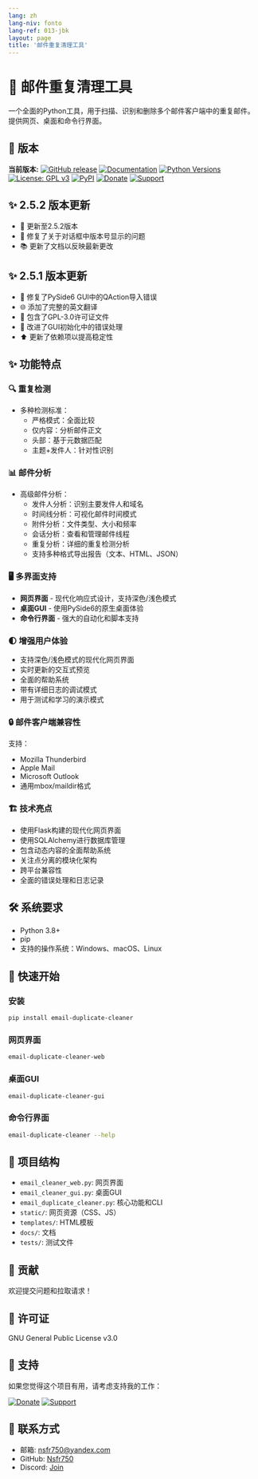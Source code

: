 ```yaml
---
lang: zh
lang-niv: fonto
lang-ref: 013-jbk
layout: page
title: '邮件重复清理工具'
---
```


# 📧 邮件重复清理工具

一个全面的Python工具，用于扫描、识别和删除多个邮件客户端中的重复邮件。提供网页、桌面和命令行界面。

## 🚀 版本

**当前版本:**
[![GitHub release](https://img.shields.io/badge/release-v2.5.2-green)](https://github.com/Nsfr750/EmailDuplicateCleaner)
[![Documentation](https://img.shields.io/badge/docs-available-brightgreen)](https://github.com/Nsfr750/EmailDuplicateCleaner/blob/master/README.md)
[![Python Versions](https://img.shields.io/badge/python-3.8%20|%203.9%20|%203.10%20|%203.11%20|%203.12-blue)](https://www.python.org/)
[![License: GPL v3](https://img.shields.io/badge/License-GPLv3-blue.svg)](https://www.gnu.org/licenses/gpl-3.0)
[![PyPI](https://img.shields.io/pypi/v/email-duplicate-cleaner)](https://pypi.org/project/email-duplicate-cleaner/)
[![Donate](https://img.shields.io/badge/Donate-PayPal-green.svg)](https://paypal.me/3dmega)
[![Support](https://img.shields.io/badge/Support-Patreon-ff69b4.svg)](https://www.patreon.com/Nsfr750)

## ✨ 2.5.2 版本更新

- 🚀 更新至2.5.2版本
- 🐛 修复了关于对话框中版本号显示的问题
- 📚 更新了文档以反映最新更改

## ✨ 2.5.1 版本更新

- 🐛 修复了PySide6 GUI中的QAction导入错误
- 🌐 添加了完整的英文翻译
- 📄 包含了GPL-3.0许可证文件
- 🔄 改进了GUI初始化中的错误处理
- ⬆️ 更新了依赖项以提高稳定性

## ✨ 功能特点

### 🔍 重复检测

- 多种检测标准：
  - 严格模式：全面比较
  - 仅内容：分析邮件正文
  - 头部：基于元数据匹配
  - 主题+发件人：针对性识别

### 📊 邮件分析

- 高级邮件分析：
  - 发件人分析：识别主要发件人和域名
  - 时间线分析：可视化邮件时间模式
  - 附件分析：文件类型、大小和频率
  - 会话分析：查看和管理邮件线程
  - 重复分析：详细的重复检测分析
  - 支持多种格式导出报告（文本、HTML、JSON）

### 🖥️ 多界面支持

- **网页界面** - 现代化响应式设计，支持深色/浅色模式
- **桌面GUI** - 使用PySide6的原生桌面体验
- **命令行界面** - 强大的自动化和脚本支持

### 🌓 增强用户体验

- 支持深色/浅色模式的现代化网页界面
- 实时更新的交互式预览
- 全面的帮助系统
- 带有详细日志的调试模式
- 用于测试和学习的演示模式

### 🔒 邮件客户端兼容性

支持：

- Mozilla Thunderbird
- Apple Mail
- Microsoft Outlook
- 通用mbox/maildir格式

### 🏗️ 技术亮点

- 使用Flask构建的现代化网页界面
- 使用SQLAlchemy进行数据库管理
- 包含动态内容的全面帮助系统
- 关注点分离的模块化架构
- 跨平台兼容性
- 全面的错误处理和日志记录

## 🛠️ 系统要求

- Python 3.8+
- pip
- 支持的操作系统：Windows、macOS、Linux

## 🚀 快速开始

### 安装

```bash
pip install email-duplicate-cleaner
```

### 网页界面

```bash
email-duplicate-cleaner-web
```

### 桌面GUI

```bash
email-duplicate-cleaner-gui
```

### 命令行界面

```bash
email-duplicate-cleaner --help
```

## 📂 项目结构

- `email_cleaner_web.py`: 网页界面
- `email_cleaner_gui.py`: 桌面GUI
- `email_duplicate_cleaner.py`: 核心功能和CLI
- `static/`: 网页资源（CSS、JS）
- `templates/`: HTML模板
- `docs/`: 文档
- `tests/`: 测试文件

## 🤝 贡献

欢迎提交问题和拉取请求！

## 📄 许可证

GNU General Public License v3.0

## 🙏 支持

如果您觉得这个项目有用，请考虑支持我的工作：

[![Donate](https://img.shields.io/badge/Donate-PayPal-green.svg)](https://paypal.me/3dmega)
[![Support](https://img.shields.io/badge/Support-Patreon-ff69b4.svg)](https://www.patreon.com/Nsfr750)

## 📧 联系方式

- 邮箱: nsfr750@yandex.com
- GitHub: [Nsfr750](https://github.com/Nsfr750)
- Discord: [Join](https://discord.gg/ryqNeuRYjD)
